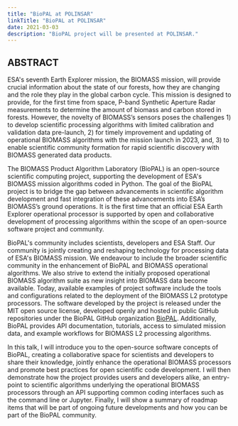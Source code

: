 ```yaml
---
title: "BioPAL at POLINSAR"
linkTitle: "BioPAL at POLINSAR"
date: 2021-03-03
description: "BioPAL project will be presented at POLINSAR."
---
```


## ABSTRACT

ESA's seventh Earth Explorer mission, the BIOMASS mission, will provide crucial information about the state of our forests, how they are changing and the role they play in the global carbon cycle. This mission is designed to provide, for the first time from space, P-band Synthetic Aperture Radar measurements to determine the amount of biomass and carbon stored in forests. However, the novelty of BIOMASS’s sensors poses the challenges 1) to develop scientific processing algorithms with limited calibration and validation data pre-launch, 2) for timely improvement and updating of operational BIOMASS algorithms with the mission launch in 2023, and, 3) to enable scientific community formation for rapid scientific discovery with BIOMASS generated data products.

The BIOMASS Product Algorithm Laboratory (BioPAL) is an open-source scientific computing project, supporting the development of ESA's BIOMASS mission algorithms coded in Python. The goal of the BioPAL project is to bridge the gap between advancements in scientific algorithm development and fast integration of these advancements into ESA’s BIOMASS’s ground operations. It is the first time that an official ESA Earth Explorer operational processor is supported by open and collaborative development of processing algorithms within the scope of an open-source software project and community.

BioPAL's community includes scientists, developers and ESA Staff. Our community is jointly creating and reshaping technology for processing data of ESA's BIOMASS mission. We endeavour to include the broader scientific community in the enhancement of BioPAL and BIOMASS operational algorithms. We also strive to extend the initially proposed operational BIOMASS algorithm suite as new insight into BIOMASS data become available. Today, available examples of project software include the tools and configurations related to the deployment of the BIOMASS L2 prototype processors. The software developed by the project is released under the MIT open source license, developed openly and hosted in public GitHub repositories under the BioPAL GitHub organization [BioPAL](https://github.com/biopal/biopal). Additionally, BioPAL provides API documentation, tutorials, access to simulated mission data, and example workflows for BIOMASS L2 processing algorithms.

In this talk, I will introduce you to the open-source software concepts of BioPAL, creating a collaborative space for scientists and developers to share their knowledge, jointly enhance the operational BIOMASS processors and promote best practices for open scientific code development. I will then demonstrate how the project provides users and developers alike, an entry-point to scientific algorithms underlying the operational BIOMASS processors through an API supporting common coding interfaces such as the command line or Jupyter. Finally, I will show a summary of roadmap items that will be part of ongoing future developments and how you can be part of the BioPAL community.

